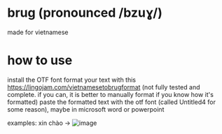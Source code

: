 # brug (pronounced /bzuɣ/)
made for vietnamese

# how to use
install the OTF font
format your text with this https://lingojam.com/vietnamesetobrugformat (not fully tested and complete. if you can, it is better to manually format if you know how it's formatted)
paste the formatted text with the otf font (called Untitled4 for some reason), maybe in microsoft word or powerpoint

examples:
xin chào -> ![image](https://github.com/user-attachments/assets/9dccd0d1-f908-43c0-b2ee-96a18735a3b5)
